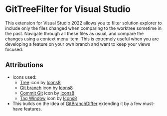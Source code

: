 # GitTreeFilter for Visual Studio

This extension for Visual Studio 2022 allows you to filter solution explorer to include only the files changed when comparing to the worktree sometime in the past.
Navigate through all these files as usual, and compare the changes using a context menu item.
This is extremely useful when you are developing a feature on your own branch and want to keep your views focused.

## Attributions

* Icons used:
  * <a target="_blank" href="https://icons8.com/icon/FTMQ4EHZf2AC/tree">Tree</a> icon by <a target="_blank" href="https://icons8.com">Icons8</a>
  * <a target="_blank" href="https://icons8.com/icon/g5xE4eaXvJuI/git-branch">Git branch</a> icon by <a target="_blank" href="https://icons8.com">Icons8</a>
  * <a target="_blank" href="https://icons8.com/icon/33279/commit-git">Commit Git</a> icon by <a target="_blank" href="https://icons8.com">Icons8</a>
  * <a target="_blank" href="https://icons8.com/icon/37972/tag-window">Tag Window</a> icon by <a target="_blank" href="https://icons8.com">Icons8</a>
* This builds on the idea of [GitBranchDiffer](https://marketplace.visualstudio.com/items?itemName=SajalVerma.GitBranchDifferDev17) extending it by a few must-have features.
